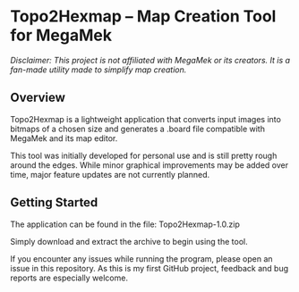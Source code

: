 # Topo2Hexmap – Map Creation Tool for MegaMek

*Disclaimer: This project is not affiliated with MegaMek or its creators. It is a fan-made utility made to simplify map creation.*

## Overview

Topo2Hexmap is a lightweight application that converts input images into bitmaps of a chosen size and generates a .board file compatible with MegaMek and its map editor.

This tool was initially developed for personal use and is still pretty rough around the edges. While minor graphical improvements may be added over time, major feature updates are not currently planned.

## Getting Started

The application can be found in the file:
Topo2Hexmap-1.0.zip

Simply download and extract the archive to begin using the tool.

If you encounter any issues while running the program, please open an issue in this repository. As this is my first GitHub project, feedback and bug reports are especially welcome.
